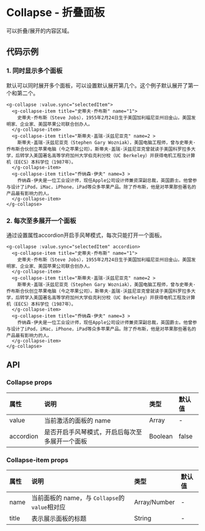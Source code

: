 # Collapse - 折叠面板

可以折叠/展开的内容区域。

## 代码示例

### 1. 同时显示多个面板

默认可以同时展开多个面板，可以设置默认展开第几个。这个例子默认展开了第一个和第二个。

<ClientOnly>
<collapse-demo-1></collapse-demo-1>
</ClientOnly>

```vue
<g-collapse :value.sync="selectedItem">
  <g-collapse-item title="史蒂夫·乔布斯" name="1">
    史蒂夫·乔布斯（Steve Jobs），1955年2月24日生于美国加利福尼亚州旧金山，美国发明家、企业家、美国苹果公司联合创办人。
  </g-collapse-item>
  <g-collapse-item title="斯蒂夫·盖瑞·沃兹尼亚克" name=2 >
    斯蒂夫·盖瑞·沃兹尼亚克（Stephen Gary Wozniak），美国电脑工程师，曾与史蒂夫·乔布斯合伙创立苹果电脑（今之苹果公司）。斯蒂夫·盖瑞·沃兹尼亚克曾就读于美国科罗拉多大学，后转学入美国著名高等学府加州大学伯克利分校（UC Berkeley）并获得电机工程及计算机（EECS）本科学位（1987年）。
  </g-collapse-item>
  <g-collapse-item title="乔纳森·伊夫" name=3 >
    乔纳森·伊夫是一位工业设计师，现任Apple公司设计师兼资深副总裁，英国爵士。他曾参与设计了iPod，iMac，iPhone，iPad等众多苹果产品。除了乔布斯，他是对苹果那些著名的产品最有影响力的人。
  </g-collapse-item>
</g-collapse>
```

### 2. 每次至多展开一个面板

通过设置属性accordion开启手风琴模式，每次只能打开一个面板。

<ClientOnly>
<collapse-demo-2></collapse-demo-2>
</ClientOnly>

```vue
<g-collapse :value.sync="selectedItem" accordion>
  <g-collapse-item title="史蒂夫·乔布斯" name="1">
    史蒂夫·乔布斯（Steve Jobs），1955年2月24日生于美国加利福尼亚州旧金山，美国发明家、企业家、美国苹果公司联合创办人。
  </g-collapse-item>
  <g-collapse-item title="斯蒂夫·盖瑞·沃兹尼亚克" name=2 >
    斯蒂夫·盖瑞·沃兹尼亚克（Stephen Gary Wozniak），美国电脑工程师，曾与史蒂夫·乔布斯合伙创立苹果电脑（今之苹果公司）。斯蒂夫·盖瑞·沃兹尼亚克曾就读于美国科罗拉多大学，后转学入美国著名高等学府加州大学伯克利分校（UC Berkeley）并获得电机工程及计算机（EECS）本科学位（1987年）。
  </g-collapse-item>
  <g-collapse-item title="乔纳森·伊夫" name=3 >
    乔纳森·伊夫是一位工业设计师，现任Apple公司设计师兼资深副总裁，英国爵士。他曾参与设计了iPod，iMac，iPhone，iPad等众多苹果产品。除了乔布斯，他是对苹果那些著名的产品最有影响力的人。
  </g-collapse-item>
</g-collapse>
```

## API

### Collapse props

| 属性 | 说明 | 类型 | 默认值 |
| :-- | :-- | :-- | :-- |
| value | 当前激活的面板的 name | Array  | - |
| accordion | 是否开启手风琴模式，开启后每次至多展开一个面板 | Boolean | false |

### Collapse-item props

| 属性 | 说明 | 类型 | 默认值 |
| :-- | :-- | :-- | :-- |
| name | 当前面板的 name，与 `Collapse`的`value`相对应<span class="Apple-tab-span" style="white-space:pre"></span> | Array/Number | - |
| title | 表示展示面板的标题 | String | - |